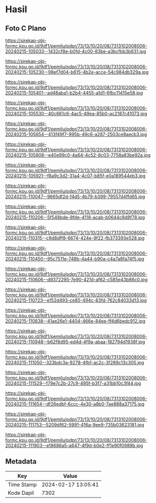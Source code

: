 # Hasil

## Foto C Plano

https://sirekap-obj-formc.kpu.go.id/9df1/pemilu/pdpr/73/13/10/20/08/7313102008006-20240215-105033--1432cf8e-b0fd-4c00-83be-a3bcfbb3b631.jpg

https://sirekap-obj-formc.kpu.go.id/9df1/pemilu/pdpr/73/13/10/20/08/7313102008006-20240215-105230--98ef7d04-b615-4b2e-acce-54c984db329a.jpg

https://sirekap-obj-formc.kpu.go.id/9df1/pemilu/pdpr/73/13/10/20/08/7313102008006-20240215-105401--ad48aba1-b2b4-4455-a1d1-6fbc11415e58.jpg

https://sirekap-obj-formc.kpu.go.id/9df1/pemilu/pdpr/73/13/10/20/08/7313102008006-20240215-105530--40c661c6-4ac5-49ea-85b0-ac2187c41073.jpg

https://sirekap-obj-formc.kpu.go.id/9df1/pemilu/pdpr/73/13/10/20/08/7313102008006-20240215-105654--413f49f7-995b-49c6-a287-2503ce8aecb3.jpg

https://sirekap-obj-formc.kpu.go.id/9df1/pemilu/pdpr/73/13/10/20/08/7313102008006-20240215-105808--e40e99c0-4a64-4c52-8c03-7758a83be92a.jpg

https://sirekap-obj-formc.kpu.go.id/9df1/pemilu/pdpr/73/13/10/20/08/7313102008006-20240215-105921--f8a9c3d2-31a4-4c07-b85f-e0a189544eb3.jpg

https://sirekap-obj-formc.kpu.go.id/9df1/pemilu/pdpr/73/13/10/20/08/7313102008006-20240215-110047--9665df2d-f4d5-4b79-b399-79557d4ffd65.jpg

https://sirekap-obj-formc.kpu.go.id/9df1/pemilu/pdpr/73/13/10/20/08/7313102008006-20240215-110206--5f548bde-8fde-4118-acab-b0644c8d8f78.jpg

https://sirekap-obj-formc.kpu.go.id/9df1/pemilu/pdpr/73/13/10/20/08/7313102008006-20240215-110315--c9d8dff8-6674-424e-9f22-fb373393e528.jpg

https://sirekap-obj-formc.kpu.go.id/9df1/pemilu/pdpr/73/13/10/20/08/7313102008006-20240215-110450--95c7511e-748b-4a44-b90a-c4a7a8fa74f5.jpg

https://sirekap-obj-formc.kpu.go.id/9df1/pemilu/pdpr/73/13/10/20/08/7313102008006-20240215-110606--d9372295-7e90-421d-af62-c585e43b86c0.jpg

https://sirekap-obj-formc.kpu.go.id/9df1/pemilu/pdpr/73/13/10/20/08/7313102008006-20240215-110723--e152d493-ce85-494c-83fd-762c84033d13.jpg

https://sirekap-obj-formc.kpu.go.id/9df1/pemilu/pdpr/73/13/10/20/08/7313102008006-20240215-110838--41ae26e1-4404-466e-84ee-ff4d6bedc912.jpg

https://sirekap-obj-formc.kpu.go.id/9df1/pemilu/pdpr/73/13/10/20/08/7313102008006-20240215-110948--b62f8d95-ed4d-4f9a-abaa-182794d1938f.jpg

https://sirekap-obj-formc.kpu.go.id/9df1/pemilu/pdpr/73/13/10/20/08/7313102008006-20240215-111050--323bdc3a-9278-4fb1-ac2c-3f289c13c305.jpg

https://sirekap-obj-formc.kpu.go.id/9df1/pemilu/pdpr/73/13/10/20/08/7313102008006-20240215-111529--f79e7c2b-27c9-495f-b3f7-a31bb10c3f44.jpg

https://sirekap-obj-formc.kpu.go.id/9df1/pemilu/pdpr/73/13/10/20/08/7313102008006-20240215-111654--df26edbf-6ccc-4e30-a8b0-7ae888a37175.jpg

https://sirekap-obj-formc.kpu.go.id/9df1/pemilu/pdpr/73/13/10/20/08/7313102008006-20240215-111753--5209df62-5991-416a-9ee9-735b03623181.jpg

https://sirekap-obj-formc.kpu.go.id/9df1/pemilu/pdpr/73/13/10/20/08/7313102008006-20240215-111903--e18686a5-a647-4f9d-b0e2-ff1e90f0989b.jpg


## Metadata

| Key        | Value               |
| ---------- | ------------------- |
| Time Stamp | 2024-02-17 13:05:41 |
| Kode Dapil | 7302                |



